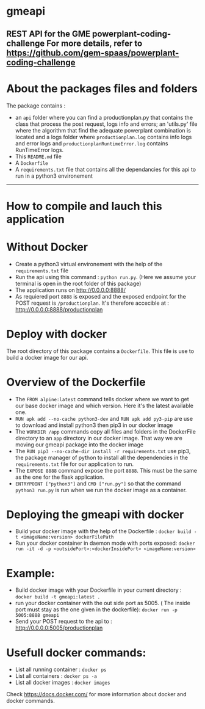 # gmeapi
REST API for the GME powerplant-coding-challenge
For more details, refer to https://github.com/gem-spaas/powerplant-coding-challenge
---
# About the packages files and folders
The package contains :
- an ```api```  folder where you can find a productionplan.py that contains the class that process the post request, logs info and errors; an 'utils.py' file where the algorithm that find the adequate powerplant combination is located and a logs folder where ```productionplan.log``` contains info logs and error logs and ```productionplanRuntimeError.log``` contains RunTimeError logs.
- This ```README.md``` file
- A ```Dockerfile```
- A ```requirements.txt``` file that contains all the dependancies for this api to run in a python3 environement

---
# How to compile and lauch this application
# Without Docker
- Create a python3 virtual environement with the help of the ```requirements.txt``` file
- Run the api using this command : ```python run.py```. (Here we assume your terminal is open in the root folder of this package)
- The application runs on http://0.0.0.0:8888/
- As requiered port ```8888``` is exposed and the exposed endpoint for the POST request is ```/productionplan```. It's therefore accecible at : http://0.0.0.0:8888/productionplan
# Deploy with docker
The root directory of this package contains a ```Dockerfile```. This file is use to build a docker image for our api.
# Overview of the Dockerfile
- The ```FROM alpine:latest``` command tells docker where we want to get our base docker image and which version. Here it's the latest available one.
- ```RUN apk add --no-cache python3-dev``` and ```RUN apk add py3-pip``` are use to download and install python3 then pip3 in our docker image
- The ```WORKDIR /app``` commands copy all files and folders in the DockerFile directory to an ```app``` directory in our docker image. That way we are moving our gmeapi package into the docker image
- The ```RUN pip3 --no-cache-dir install -r requirements.txt``` use pip3, the package manager of python to install all the dependencies in the ```requirements.txt``` file for our application to run.
- The ```EXPOSE 8888``` command expose the port ```8888```. This must be the same as the one for the flask application.
- ```ENTRYPOINT ["python3"]``` and ```CMD ["run.py"]``` so that  the command ```python3 run.py``` is run when we run the docker image as a container.
# Deploying the gmeapi with docker
- Build your docker image with the help of the Dockerfile : ```docker build -t <imageName:version> dockerFilePath```
- Run your docker container in daemon mode with ports exposed: ```docker run -it -d -p <outsidePort>:<dockerInsidePort> <imageName:version>```
# Example:
- Build docker image with your Dockerfile in your current directory : ```docker build -t gmeapi:latest .```
- run your docker container with the out side port as 5005. ( The inside port must stay as the one given in the dockerfile): ```docker run -p 5005:8888 gmeapi```
- Send your POST request to the api to : http://0.0.0.0:5005/productionplan

# Usefull docker commands:
- List all running container : ```docker ps```
- List all containers : ```docker ps -a```
- List all docker images : ```docker images```

Check https://docs.docker.com/ for more information about docker and docker commands.
